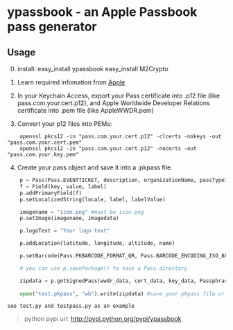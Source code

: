 ypassbook - an Apple Passbook pass generator
============================================

Usage
-----
0. install: easy_install ypassbook
            easy_install M2Crypto

1. Learn required infomation from [Apple](https://developer.apple.com/passbook/)

2. In your Keychain Access, export your Pass certificate into .p12 file (like pass.com.your.cert.p12), and Apple Worldwide Developer Relations certificate into .pem file (like AppleWWDR.pem)

3. Convert your p12 files into PEMs:
```
    openssl pkcs12 -in "pass.com.your.cert.p12" -clcerts -nokeys -out "pass.com.your.cert.pem"
    openssl pkcs12 -in "pass.com.your.cert.p12" -nocerts -out "pass.com.your.key.pem"
```
4. Create your pass object and save it into a .pkpass file.
```python
    p = Pass(Pass.EVENTTICKET, description, organizationName, passTypeId, teamId, serialNumber)
    f = Field(key, value, label)
    p.addPrimaryField(f)
    p.setLocalizedString(locale, label, labelValue)

    imagename = "icon.png" #must be icon.png
    p.setImage(imagename, imagedata)

    p.logoText = "Your logo text"

    p.addLocation(latitude, longitude, altitude, name)

    p.setBarcode(Pass.PKBARCODE_FORMAT_QR, Pass.BARCODE_ENCODING_ISO_8859_1, value, text)

    # you can use p.savePackage() to save a Pass directory

    zipdata = p.getSignedPass(wwdr_data, cert_data, key_data, Passphrase)
    
    open("test.pkpass", "wb").write(zipdata) #save your pkpass file or send the data to your client
```

    see test.py and testpass.py as an example

> python pypi url: http://pypi.python.org/pypi/ypassbook

